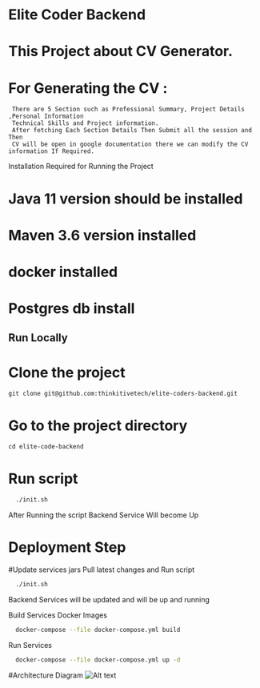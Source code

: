 # Elite Coder Backend
  # This Project about CV Generator.
   # For Generating the CV :
     There are 5 Section such as Professional Summary, Project Details ,Personal Information
     Technical Skills and Project information.
     After fetching Each Section Details Then Submit all the session and Then  
     CV will be open in google documentation there we can modify the CV information If Required.



Installation Required for Running the Project
# Java 11 version should be installed
# Maven 3.6 version installed
# docker installed
# Postgres db install

## Run Locally
 # Clone the project
    git clone git@github.com:thinkitivetech/elite-coders-backend.git

 # Go to the project directory
    cd elite-code-backend

 # Run script
```bash
  ./init.sh
```

After Running the script Backend Service Will become Up


# Deployment Step

  #Update services jars
   Pull latest changes and Run script
```bash
  ./init.sh
```


Backend Services will be updated and will be up and running

Build Services Docker Images

```bash
  docker-compose --file docker-compose.yml build
```

Run Services

```bash
  docker-compose --file docker-compose.yml up -d
```
#Architecture Diagram
![Alt text](/Artifact/Artifacts-Developer/Architecture_Diagram.png?raw=true)
